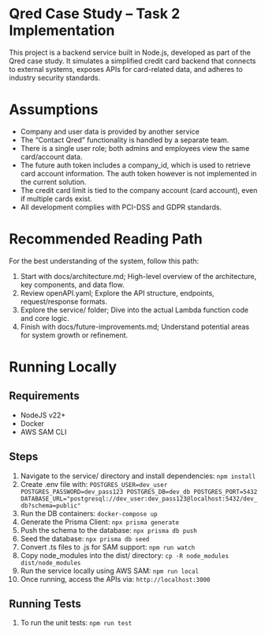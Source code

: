 # Qred Case Study – Task 2 Implementation

This project is a backend service built in Node.js, developed as part of the Qred case study. It simulates a simplified credit card backend that connects to external systems, exposes APIs for card-related data, and adheres to industry security standards.

# Assumptions

- Company and user data is provided by another service
- The “Contact Qred” functionality is handled by a separate team.
- There is a single user role; both admins and employees view the same card/account data.
- The future auth token includes a company_id, which is used to retrieve card account information. The auth token however is not implemented in the current solution.
- The credit card limit is tied to the company account (card account), even if multiple cards exist.
- All development complies with PCI-DSS and GDPR standards.

# Recommended Reading Path

For the best understanding of the system, follow this path:

1. Start with docs/architecture.md; High-level overview of the architecture, key components, and data flow.
2. Review openAPI.yaml; Explore the API structure, endpoints, request/response formats.
3. Explore the service/ folder; Dive into the actual Lambda function code and core logic.
4. Finish with docs/future-improvements.md; Understand potential areas for system growth or refinement.

# Running Locally

## Requirements

- NodeJS v22+
- Docker
- AWS SAM CLI

## Steps

1. Navigate to the service/ directory and install dependencies: `npm install`
2. Create .env file with: `POSTGRES_USER=dev_user
POSTGRES_PASSWORD=dev_pass123
POSTGRES_DB=dev_db
POSTGRES_PORT=5432
DATABASE_URL="postgresql://dev_user:dev_pass123@localhost:5432/dev_db?schema=public"`
3. Run the DB containers: `docker-compose up`
4. Generate the Prisma Client: `npx prisma generate`
5. Push the schema to the database: `npx prisma db push`
6. Seed the database: `npx prisma db seed`
7. Convert .ts files to .js for SAM support: `npm run watch`
8. Copy node_modules into the dist/ directory: `cp -R node_modules dist/node_modules`
9. Run the service locally using AWS SAM: `npm run local`
10. Once running, access the APIs via: `http://localhost:3000`

## Running Tests

1. To run the unit tests: `npm run test`
